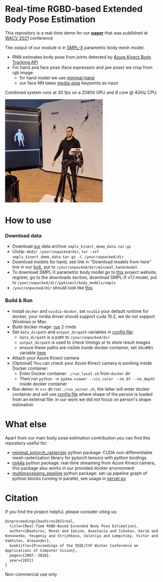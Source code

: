 # Real-time RGBD-based Extended Body Pose Estimation

This repository is a real-time demo for our [**paper**](https://arxiv.org/abs/2103.03663) that was published at [WACV 2021](http://wacv2021.thecvf.com/home) conference
 
The output of our module is in [SMPL-X](https://smpl-x.is.tue.mpg.de) parametric body mesh model:
- RNN estimates body pose from joints detected by [Azure Kinect Body Tracking API](https://docs.microsoft.com/en-us/azure/kinect-dk/body-joints)
- For hand and face pose (face expression and jaw pose) we crop from rgb image: 
  - for hand model we use [minimal-hand](https://github.com/CalciferZh/minimal-hand)
  - our face NN takes [media-pipe](https://google.github.io/mediapipe/solutions/face_mesh.html) keypoints as input

Combined system runs at 30 fps on a 2080ti GPU and 8 core @ 4GHz CPU.

![Alt Text](./readme/demo.gif)

# How to use

### Download data

- Download [our](https://drive.google.com/file/d/1Y6HzwJS9N9qWTNNYQdtNqf1FZKoZF-tg/view?usp=sharing) data archive `smplx_kinect_demo_data.tar.gz`
- Unzip: `mkdir /your/unpacked/dir`,  `tar -zxf smplx_kinect_demo_data.tar.gz -C /your/unpacked/dir`
- Download models for hand, see link in "Download models from here" line in our [fork](https://github.com/rmbashirov/minimal-hand), put to `/your/unpacked/dir/minimal_hand/model`    
- To download SMPL-X parametric body model go to [this](https://smpl-x.is.tue.mpg.de/) project website, register, go to the downloads section, download SMPL-X v1.1 model, put to `/your/unpacked/dir/pykinect/body_models/smplx`
- `/your/unpacked/dir` should look like [this](./readme/data_structure.txt)

### Build & Run

- Install `docker` and `nvidia-docker`, set `nvidia` your default runtime for docker, your nvidia driver should support cuda 10.2, we do not support Windows or Mac.
- Build docker image: [run](./docker) 2 cmds
- Set `data_dirpath` and `output_dirpath` variables in [config file](./src/config/server/renat.yaml):
  - `data_dirpath` is a path to `/your/unpacked/dir`
  - `output_dirpath` is used to check timings or to store result images
  - ensure these paths are visible inside docker container, set `VOLUMES` variable [here](https://github.com/rmbashirov/rgbd-kinect-pose/blob/b03818727b5101d572ebbc778d99d851bba2a40d/docker/run_local.sh#L5)
- Attach your Azure Kinect camera
- [Optional] You can check your Azure Kinect camera is working inside Docker container:
  - Enter Docker container: `./run_local.sh` from `docker` dir
  - Then run `python -m pyk4a.viewer --vis_color --no_bt --no_depth` inside docker container
- Run demo: in `src` dir run `./run_server.sh`, the latter will enter docker container and will use [config file](./src/config/server/renat.yaml) where shape of the person is loaded from an external file: in our work we did not focus on person's shape estimation


# What else
Apart from our main body pose estimation contribution you can find this repository useful for:
- [minimal_pytorch_rasterizer](https://github.com/rmbashirov/minimal_pytorch_rasterizer) python package: CUDA non-differentiable mesh rasterization library for pytorch tensors with python bindings
- [pyk4a](https://github.com/rmbashirov/pyk4a) python package: real-time streaming from Azure Kinect camera, this package also works in our provided docker environment
- [multiprocessing_pipeline](https://github.com/rmbashirov/multiprocessing_pipeline) python package: set-up pipeline graph of python blocks running in parallel, see usage in [server.py](./src/server.py)
  

# Citation
If you find the project helpful, please consider citing us:
```
@inproceedings{bashirov2021real,
  title={Real-Time RGBD-Based Extended Body Pose Estimation},
  author={Bashirov, Renat and Ianina, Anastasia and Iskakov, Karim and Kononenko, Yevgeniy and Strizhkova, Valeriya and Lempitsky, Victor and Vakhitov, Alexander},
  booktitle={Proceedings of the IEEE/CVF Winter Conference on Applications of Computer Vision},
  pages={2807--2816},
  year={2021}
}
```

Non-commercial use only 
